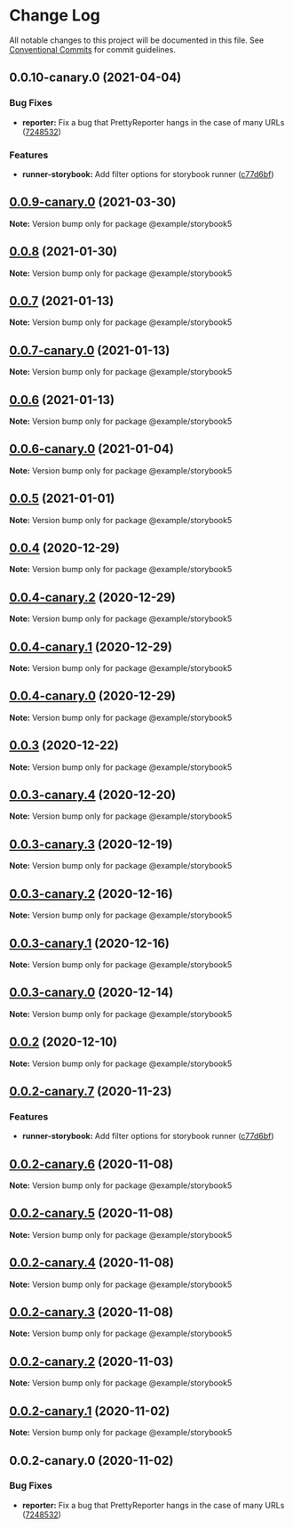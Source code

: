 # Change Log

All notable changes to this project will be documented in this file.
See [Conventional Commits](https://conventionalcommits.org) for commit guidelines.

## 0.0.10-canary.0 (2021-04-04)

### Bug Fixes

- **reporter:** Fix a bug that PrettyReporter hangs in the case of many URLs ([7248532](https://github.com/acot-a11y/acot/commit/7248532c0380a0483a537c124173f2191027dd54))

### Features

- **runner-storybook:** Add filter options for storybook runner ([c77d6bf](https://github.com/acot-a11y/acot/commit/c77d6bf50a1bddbbd1021c7b71d00e1652376b11))

## [0.0.9-canary.0](https://github.com/acot-a11y/acot/compare/@example/storybook5@0.0.8...@example/storybook5@0.0.9-canary.0) (2021-03-30)

**Note:** Version bump only for package @example/storybook5

## [0.0.8](https://github.com/acot-a11y/acot/compare/@example/storybook5@0.0.7...@example/storybook5@0.0.8) (2021-01-30)

**Note:** Version bump only for package @example/storybook5

## [0.0.7](https://github.com/acot-a11y/acot/compare/@example/storybook5@0.0.7-canary.0...@example/storybook5@0.0.7) (2021-01-13)

**Note:** Version bump only for package @example/storybook5

## [0.0.7-canary.0](https://github.com/acot-a11y/acot/compare/@example/storybook5@0.0.6...@example/storybook5@0.0.7-canary.0) (2021-01-13)

**Note:** Version bump only for package @example/storybook5

## [0.0.6](https://github.com/acot-a11y/acot/compare/@example/storybook5@0.0.6-canary.0...@example/storybook5@0.0.6) (2021-01-13)

**Note:** Version bump only for package @example/storybook5

## [0.0.6-canary.0](https://github.com/acot-a11y/acot/compare/@example/storybook5@0.0.5...@example/storybook5@0.0.6-canary.0) (2021-01-04)

**Note:** Version bump only for package @example/storybook5

## [0.0.5](https://github.com/acot-a11y/acot/compare/@example/storybook5@0.0.4...@example/storybook5@0.0.5) (2021-01-01)

**Note:** Version bump only for package @example/storybook5

## [0.0.4](https://github.com/acot-a11y/acot/compare/@example/storybook5@0.0.4-canary.2...@example/storybook5@0.0.4) (2020-12-29)

**Note:** Version bump only for package @example/storybook5

## [0.0.4-canary.2](https://github.com/acot-a11y/acot/compare/@example/storybook5@0.0.4-canary.1...@example/storybook5@0.0.4-canary.2) (2020-12-29)

**Note:** Version bump only for package @example/storybook5

## [0.0.4-canary.1](https://github.com/acot-a11y/acot/compare/@example/storybook5@0.0.4-canary.0...@example/storybook5@0.0.4-canary.1) (2020-12-29)

**Note:** Version bump only for package @example/storybook5

## [0.0.4-canary.0](https://github.com/acot-a11y/acot/compare/@example/storybook5@0.0.3...@example/storybook5@0.0.4-canary.0) (2020-12-29)

**Note:** Version bump only for package @example/storybook5

## [0.0.3](https://github.com/acot-a11y/acot/compare/@example/storybook5@0.0.3-canary.4...@example/storybook5@0.0.3) (2020-12-22)

**Note:** Version bump only for package @example/storybook5

## [0.0.3-canary.4](https://github.com/acot-a11y/acot/compare/@example/storybook5@0.0.3-canary.3...@example/storybook5@0.0.3-canary.4) (2020-12-20)

**Note:** Version bump only for package @example/storybook5

## [0.0.3-canary.3](https://github.com/acot-a11y/acot/compare/@example/storybook5@0.0.3-canary.2...@example/storybook5@0.0.3-canary.3) (2020-12-19)

**Note:** Version bump only for package @example/storybook5

## [0.0.3-canary.2](https://github.com/acot-a11y/acot/compare/@example/storybook5@0.0.3-canary.1...@example/storybook5@0.0.3-canary.2) (2020-12-16)

**Note:** Version bump only for package @example/storybook5

## [0.0.3-canary.1](https://github.com/acot-a11y/acot/compare/@example/storybook5@0.0.3-canary.0...@example/storybook5@0.0.3-canary.1) (2020-12-16)

**Note:** Version bump only for package @example/storybook5

## [0.0.3-canary.0](https://github.com/acot-a11y/acot/compare/@example/storybook5@0.0.2...@example/storybook5@0.0.3-canary.0) (2020-12-14)

**Note:** Version bump only for package @example/storybook5

## [0.0.2](https://github.com/acot-a11y/acot/compare/@example/storybook5@0.0.2-canary.7...@example/storybook5@0.0.2) (2020-12-10)

**Note:** Version bump only for package @example/storybook5

## [0.0.2-canary.7](https://github.com/acot-a11y/acot/compare/@example/storybook5@0.0.2-canary.6...@example/storybook5@0.0.2-canary.7) (2020-11-23)

### Features

- **runner-storybook:** Add filter options for storybook runner ([c77d6bf](https://github.com/acot-a11y/acot/commit/c77d6bf50a1bddbbd1021c7b71d00e1652376b11))

## [0.0.2-canary.6](https://github.com/acot-a11y/acot/compare/@example/storybook5@0.0.2-canary.5...@example/storybook5@0.0.2-canary.6) (2020-11-08)

**Note:** Version bump only for package @example/storybook5

## [0.0.2-canary.5](https://github.com/acot-a11y/acot/compare/@example/storybook5@0.0.2-canary.4...@example/storybook5@0.0.2-canary.5) (2020-11-08)

**Note:** Version bump only for package @example/storybook5

## [0.0.2-canary.4](https://github.com/acot-a11y/acot/compare/@example/storybook5@0.0.2-canary.3...@example/storybook5@0.0.2-canary.4) (2020-11-08)

**Note:** Version bump only for package @example/storybook5

## [0.0.2-canary.3](https://github.com/acot-a11y/acot/compare/@example/storybook5@0.0.2-canary.2...@example/storybook5@0.0.2-canary.3) (2020-11-08)

**Note:** Version bump only for package @example/storybook5

## [0.0.2-canary.2](https://github.com/acot-a11y/acot/compare/@example/storybook5@0.0.2-canary.1...@example/storybook5@0.0.2-canary.2) (2020-11-03)

**Note:** Version bump only for package @example/storybook5

## [0.0.2-canary.1](https://github.com/acot-a11y/acot/compare/@example/storybook5@0.0.2-canary.0...@example/storybook5@0.0.2-canary.1) (2020-11-02)

**Note:** Version bump only for package @example/storybook5

## 0.0.2-canary.0 (2020-11-02)

### Bug Fixes

- **reporter:** Fix a bug that PrettyReporter hangs in the case of many URLs ([7248532](https://github.com/acot-a11y/acot/commit/7248532c0380a0483a537c124173f2191027dd54))
